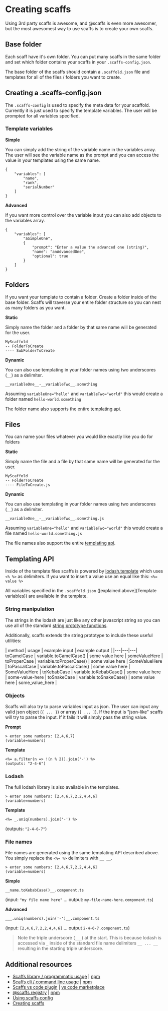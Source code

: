 # Creating scaffs

Using 3rd party scaffs is awesome, and @scaffs is even more awesomer, but the most awesomest way to use scaffs is to create your own scaffs.

## Base folder

Each scaff have it's own folder. You can put many scaffs in the same folder and set which folder contains your scaffs in your `.scaffs-config.json`.

The base folder of the scaffs should contain a `.scaffold.json` file and templates for all of the files / folders you want to create.

## Creating a .scaffs-config.json

The `.scaffs-config` is used to specify the meta data for your scaffold. Currently it is just used to specify the template variables. The user will be prompted for all variables specified.

### Template variables

**Simple**

You can simply add the string of the variable name in the variables array. The user will see the variable name as the prompt and you can access the value in your templates using the same name.

```
{
    "variables": [
        "name",
        "rank",
        "serialNumber"
    ]
}
```

**Advanced**

If you want more control over the variable input you can also add objects to the variables array.

```
{
    "variables": [
        "aSimpleOne",
        {
            "prompt": "Enter a value the advanced one (string)",
            "name": "anAdvancedOne",
            "optional": true
        }
    ]
}
```

## Folders

If you want your template to contain a folder. Create a folder inside of the base folder. Scaffs will traverse your entire folder structure so you can nest as many folders as you want.

**Static**

Simply name the folder and a folder by that same name will be generated for the user.

```
MyScaffold
-- FolderToCreate
---- SubFolderToCreate
```

**Dynamic**

You can also use templating in your folder names using two underscores (`__`) as a delimiter.

```
__variableOne__-__variableTwo__.something
```

Assuming `variableOne="hello"` and `variableTwo="world"` this would create a folder named `hello-world.something`

The folder name also supports the entire [templating api](#templating-api).

## Files

You can name your files whatever you would like exactly like you do for folders

**Static**

Simply name the file and a file by that same name will be generated for the user.

```
MyScaffold
-- FolderToCreate
---- FileToCreate.js
```

**Dynamic**

You can also use templating in your folder names using two underscores (`__`) as a delimiter.

```
__variableOne__-__variableTwo__.something.js
```

Assuming `variableOne="hello"` and `variableTwo="world"` this would create a file named `hello-world.something.js`

The file names also support the entire [templating api](#templating-api).

## Templating API

Inside of the template files scaffs is powered by [lodash.template](https://lodash.com/docs/4.17.4#template) which uses `<% %>` as delimiters. If you want to insert a value use an equal like this: `<%= value %>` 

All variables specified in the `.scaffold.json` ([explained above](Template variables)) are available in the template.

### String manipulation

The strings in the lodash are just like any other javascript string so you can use all of the standard [string prototype functions](https://developer.mozilla.org/en-US/docs/Web/JavaScript/Reference/Global_Objects/String/prototype).

Additionally, scaffs extends the string prototype to include these useful utilities:

| method | usage | example input | example output |
|---|---|---|
toCamelCase | variable.toCamelCase() | some value here | someValueHere |
toProperCase | variable.toProperCase() | some value here | SomeValueHere |
toPascalCase | variable.toPascalCase() | some value here | SomeValueHere |
toKebabCase | variable.toKebabCase() | some value here | some-value-here |
toSnakeCase | variable.toSnakeCase() | some value here | some\_value\_here |

### Objects

Scaffs will also try to parse variables input as json. The user can input any valid json object (`{ ... }`) or array (`[ ... ]`). If the input is "json-like" scaffs will try to parse the input. If it fails it will simply pass the string value.

**Prompt**

```
> enter some numbers: [2,4,6,7]
(variable=numbers)
```

**Template**

```
<%= a.filter(n => !(n % 2)).join('-') %>
(outputs: "2-4-6")
```

### Lodash

The full lodash library is also available in the templates.

```
> enter some numbers: [2,4,6,7,2,2,4,4,6]
(variable=numbers)
```

**Template**

```
<%= _.uniq(numbers).join('-') %>
```

(outputs: `"2-4-6-7"`)

### File names

File names are generated using the same templating API described above. You simply replace the `<%= %>` delimiters with `__ __`.

```
> enter some numbers: [2,4,6,7,2,2,4,4,6]
(variable=numbers)
```

**Simple**

```
__name.toKebabCase()__.component.ts
```

(input: `"my file name here"` ... output: `my-file-name-here.component.ts`)

**Advanced**



```
___.uniq(numbers).join('-')__.component.ts
```

(input: `[2,4,6,7,2,2,4,4,6]` ... output `2-4-6-7.component.ts`)

> Note the triple underscore (`___`) at the start. This is because lodash is accessed via `_` inside of the standard file name delimiters `__ ... __` resulting in the starting triple underscore.


## Additional resources

* [Scaffs library / programmatic usage](https://github.com/itslenny/scaffs) | [npm](https://www.npmjs.com/package/scaffs)
* [Scaffs cli / command line usage](https://github.com/itslenny/scaffs-cli) | [npm](https://www.npmjs.com/package/scaffs-cli)
* [Scaffs vs code plugin](https://github.com/itslenny/scaffs-vscode) | [vs code marketplace](https://marketplace.visualstudio.com/items?itemName=itslennysfault.scaffs-vscode)
* [@scaffs registry](https://github.com/itslenny/scaffs-registry) | [npm](https://www.npmjs.com/~scaffs)
* [Using scaffs config](https://github.com/itslenny/scaffs/tree/master/docs/config.md)
* [Creating scaffs](https://github.com/itslenny/scaffs/tree/master/docs/create.md)
